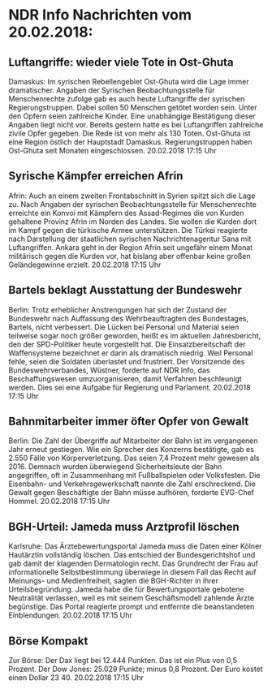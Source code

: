 # NDR Info Nachrichten vom 20.02.2018:


## Luftangriffe: wieder viele Tote in Ost-Ghuta
Damaskus: Im syrischen Rebellengebiet Ost-Ghuta wird die Lage immer dramatischer. Angaben der Syrischen Beobachtungsstelle für Menschenrechte zufolge gab es auch heute Luftangriffe der syrischen Regierungstruppen. Dabei sollen 50 Menschen getötet worden sein. Unter den Opfern seien zahlreiche Kinder. Eine unabhängige Bestätigung dieser Angaben liegt nicht vor. Bereits gestern hatte es bei Luftangriffen zahlreiche zivile Opfer gegeben. Die Rede ist von mehr als 130 Toten. Ost-Ghuta ist eine Region östlich der Hauptstadt Damaskus. Regierungstruppen haben Ost-Ghuta seit Monaten eingeschlossen. 20.02.2018 17:15 Uhr 

## Syrische Kämpfer erreichen Afrin
Afrin:	Auch an einem zweiten Frontabschnitt in Syrien spitzt sich die Lage zu. Nach Angaben der syrischen Beobachtungsstelle für Menschenrechte erreichte ein Konvoi mit Kämpfern des Assad-Regimes die von Kurden gehaltene Provinz Afrin im Norden des Landes. Sie wollen die Kurden dort im Kampf gegen die türkische Armee unterstützen. Die Türkei reagierte nach Darstellung der staatlichen syrischen Nachrichtenagentur Sana mit Luftangriffen. Ankara geht in der Region Afrin seit ungefähr einem Monat militärisch gegen die Kurden vor, hat bislang aber offenbar keine großen Geländegewinne erzielt. 20.02.2018 17:15 Uhr 

## Bartels beklagt Ausstattung der Bundeswehr
Berlin: Trotz erheblicher Anstrengungen hat sich der Zustand der Bundeswehr nach Auffassung des Wehrbeauftragten des Bundestages, Bartels, nicht verbessert. Die Lücken bei Personal und Material seien teilweise sogar noch größer geworden, heißt es im aktuellen Jahresbericht, den der SPD-Politiker heute vorgestellt hat. Die Einsatzbereitschaft der Waffensysteme bezeichnet er darin als dramatisch niedrig. Weil Personal fehle, seien die Soldaten überlastet und frustriert. Der Vorsitzende des Bundeswehrverbandes, Wüstner, forderte auf NDR Info, das Beschaffungswesen umzuorganisieren, damit Verfahren beschleunigt werden. Dies sei eine Aufgabe für Regierung und Parlament. 20.02.2018 17:15 Uhr 

## Bahnmitarbeiter immer öfter Opfer von Gewalt
Berlin: Die Zahl der Übergriffe auf Mitarbeiter der Bahn ist im vergangenen Jahr erneut gestiegen. Wie ein Sprecher des Konzerns bestätigte, gab es 2.550 Fälle von Körperverletzung. Das seien 7,4 Prozent mehr gewesen als 2016. Demnach wurden überwiegend Sicherheitsleute der Bahn angegriffen, oft in Zusammenhang mit Fußballspielen oder Volksfesten. Die Eisenbahn- und Verkehrsgewerkschaft nannte die Zahl erschreckend. Die Gewalt gegen Beschäftigte der Bahn müsse aufhören, forderte EVG-Chef Hommel. 20.02.2018 17:15 Uhr 

## BGH-Urteil: Jameda muss Arztprofil löschen
Karlsruhe: Das Ärztebewertungsportal Jameda muss die Daten einer Kölner Hautärztin vollständig löschen. Das entschied der Bundesgerichtshof und gab damit der klagenden Dermatologin recht. Das Grundrecht der Frau auf informationelle Selbstbestimmung überwiege in diesem Fall das Recht auf Meinungs- und Medienfreiheit, sagten die BGH-Richter in ihrer Urteilsbegründung. Jameda habe die für Bewertungsportale gebotene Neutralität verlassen, weil es mit seinem Geschäftsmodell zahlende Ärzte begünstige. Das Portal reagierte prompt und entfernte die beanstandeten Einblendungen. 20.02.2018 17:15 Uhr 

## Börse Kompakt
Zur Börse: Der Dax liegt bei 12.444 Punkten. Das ist ein Plus von 0,5 Prozent. Der Dow Jones: 25.029 Punkte; minus 0,8 Prozent. Der Euro kostet einen Dollar 23 40. 20.02.2018 17:15 Uhr 
